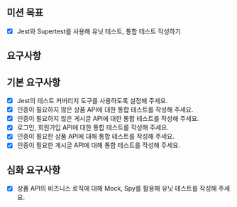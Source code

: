 ## 미션 목표
- [x] Jest와 Supertest를 사용해 유닛 테스트, 통합 테스트 작성하기

## 요구사항
## 기본 요구사항
- [x] Jest의 테스트 커버리지 도구를 사용하도록 설정해 주세요.
- [x] 인증이 필요하지 않은 상품 API에 대한 통합 테스트를 작성해 주세요.
- [x] 인증이 필요하지 않은 게시글 API에 대한 통합 테스트를 작성해 주세요.
- [x] 로그인, 회원가입 API에 대한 통합 테스트를 작성해 주세요.
- [x] 인증이 필요한 상품 API에 대해 통합 테스트를 작성해 주세요.
- [x] 인증이 필요한 게시글 API에 대해 통합 테스트를 작성해 주세요.

## 심화 요구사항
- [x] 상품 API의 비즈니스 로직에 대해 Mock, Spy를 활용해 유닛 테스트를 작성해 주세요.